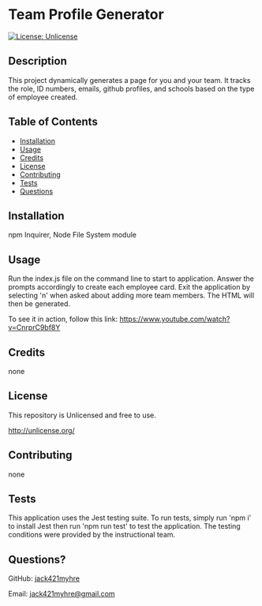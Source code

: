 # Team Profile Generator
[![License: Unlicense](https://img.shields.io/badge/license-Unlicense-blue.svg)](http://unlicense.org/)
## Description
This project dynamically generates a page for you and your team. It tracks the role, ID numbers, emails, github profiles, and schools based on the type of employee created. 
## Table of Contents
* [Installation](#installation)
* [Usage](#usage)
* [Credits](#credits)
* [License](#license)
* [Contributing](#contributing)
* [Tests](#tests)
* [Questions](#questions)
## Installation
npm Inquirer, Node File System module
## Usage 
Run the index.js file on the command line to start to application. Answer the prompts accordingly to create each employee card. Exit the application by selecting 'n' when asked about adding more team members. The HTML will then be generated.

To see it in action, follow this link: https://www.youtube.com/watch?v=CnrprC9bf8Y
## Credits
none
## License
This repository is Unlicensed and free to use.

http://unlicense.org/
## Contributing
none
## Tests
This application uses the Jest testing suite. To run tests, simply run 'npm i' to install Jest then run 'npm run test' to test the application. The testing conditions were provided by the instructional team.
## Questions?
GitHub: [jack421myhre](https://github.com/jack421myhre)

Email: jack421myhre@gmail.com  